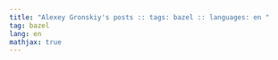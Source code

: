 ```yaml
---
title: "Alexey Gronskiy's posts :: tags: bazel :: languages: en "
tag: bazel
lang: en
mathjax: true
---
```

<!-- Generated automatically -->